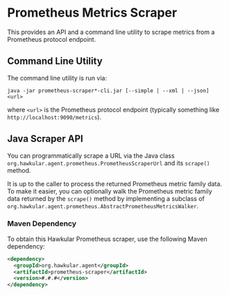 # Prometheus Metrics Scraper

This provides an API and a command line utility to scrape metrics from a Prometheus protocol endpoint.

## Command Line Utility

The command line utility is run via:

````
java -jar prometheus-scraper*-cli.jar [--simple | --xml | --json] <url>
````

where `<url>` is the Prometheus protocol endpoint (typically something like `http://localhost:9090/metrics`).

## Java Scraper API

You can programmatically scrape a URL via the Java class
   `org.hawkular.agent.prometheus.PrometheusScraperUrl`
and its `scrape()` method.

It is up to the caller to process the returned Prometheus metric family data. To make it easier,
you can optionally walk the Prometheus metric family data returned by the `scrape()` method by implementing
a subclass of `org.hawkular.agent.prometheus.AbstractPrometheusMetricsWalker`.

### Maven Dependency

To obtain this Hawkular Prometheus scraper, use the following Maven dependency:

````xml
<dependency>
  <groupId>org.hawkular.agent</groupId>
  <artifactId>prometheus-scraper</artifactId>
  <version>#.#.#</version>
</dependency>
````

